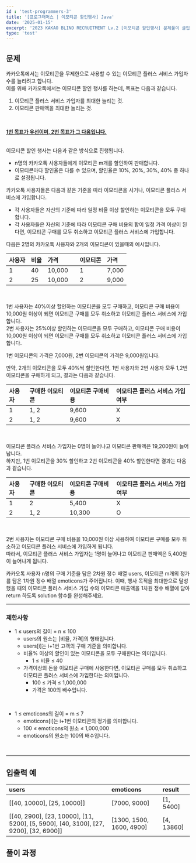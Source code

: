 ```yaml
---
id : 'test-programmers-3'
title: '[프로그래머스 | 이모티콘 할인행사] Java'
date: '2025-01-15'
excerpt: '2023 KAKAO BLIND RECRUITMENT Lv.2 [이모티콘 할인행사] 문제풀이 글입니다. 아직 푸는중임'
type: 'test'
---
```


## 문제

카카오톡에서는 이모티콘을 무제한으로 사용할 수 있는 이모티콘 플러스 서비스 가입자 수를 늘리려고 합니다.<br>
이를 위해 카카오톡에서는 이모티콘 할인 행사를 하는데, 목표는 다음과 같습니다.<br>

1. 이모티콘 플러스 서비스 가입자를 최대한 늘리는 것.
2. 이모티콘 판매액을 최대한 늘리는 것.
<br>

<u>**1번 목표가 우선이며, 2번 목표가 그 다음입니다.**</u><br><br>

이모티콘 할인 행사는 다음과 같은 방식으로 진행됩니다.
* n명의 카카오톡 사용자들에게 이모티콘 m개를 할인하여 판매합니다.
* 이모티콘마다 할인율은 다를 수 있으며, 할인율은 10%, 20%, 30%, 40% 중 하나로 설정됩니다.<br>

카카오톡 사용자들은 다음과 같은 기준을 따라 이모티콘을 사거나, 이모티콘 플러스 서비스에 가입합니다.
* 각 사용자들은 자신의 기준에 따라 일정 비율 이상 할인하는 이모티콘을 모두 구매합니다.
* 각 사용자들은 자신의 기준에 따라 이모티콘 구매 비용의 합이 일정 가격 이상이 된다면, 이모티콘 구매를 모두 취소하고 이모티콘 플러스 서비스에 가입합니다.<br>

다음은 2명의 카카오톡 사용자와 2개의 이모티콘이 있을때의 예시입니다.<br>

|사용자|비율|가격||이모티콘|가격|
|:-|:-|:-|:-:|:-|:-|
|1|40|10,000||1|7,000|
|2|25|10,000||2|9,000|

<br>

1번 사용자는 40%이상 할인하는 이모티콘을 모두 구매하고, 이모티콘 구매 비용이 10,000원 이상이 되면 이모티콘 구매를 모두 취소하고 이모티콘 플러스 서비스에 가입합니다.<br>
2번 사용자는 25%이상 할인하는 이모티콘을 모두 구매하고, 이모티콘 구매 비용이 10,000원 이상이 되면 이모티콘 구매를 모두 취소하고 이모티콘 플러스 서비스에 가입합니다.<br>

1번 이모티콘의 가격은 7,000원, 2번 이모티콘의 가격은 9,000원입니다.<br>

만약, 2개의 이모티콘을 모두 40%씩 할인한다면, 1번 사용자와 2번 사용자 모두 1,2번 이모티콘을 구매하게 되고, 결과는 다음과 같습니다.<br>

|사용자|구매한 이모티콘|이모티콘 구매비용|이모티콘 플러스 서비스 가입 여부|
|:-|:-|:-|:-|
|1|1, 2|9,600|X|
|2|1, 2|9,600|X|

<br>

이모티콘 플러스 서비스 가입자는 0명이 늘어나고 이모티콘 판매액은 19,200원이 늘어납니다.<br>
하지만, 1번 이모티콘을 30% 할인하고 2번 이모티콘을 40% 할인한다면 결과는 다음과 같습니다.<br>

|사용자|구매한 이모티콘|이모티콘 구매비용|이모티콘 플러스 서비스 가입 여부|
|:-|:-|:-|:-|
|1|2|5,400|X|
|2|1, 2|10,300|O|

<br>

2번 사용자는 이모티콘 구매 비용을 10,000원 이상 사용하여 이모티콘 구매를 모두 취소하고 이모티콘 플러스 서비스에 가입하게 됩니다.<br>
따라서, 이모티콘 플러스 서비스 가입자는 1명이 늘어나고 이모티콘 판매액은 5,400원이 늘어나게 됩니다.<br>

카카오톡 사용자 n명의 구매 기준을 담은 2차원 정수 배열 users, 이모티콘 m개의 정가를 담은 1차원 정수 배열 emoticons가 주어집니다. 이때, 행사 목적을 최대한으로 달성했을 때의 이모티콘 플러스 서비스 가입 수와 이모티콘 매출액을 1차원 정수 배열에 담아 return 하도록 solution 함수를 완성해주세요.<br>

***

### 제한사항

* 1 ≤ users의 길이 = n ≤ 100
    * users의 원소는 [비율, 가격]의 형태입니다.
    * users[i]는 i+1번 고객의 구매 기준을 의미합니다.
    * 비율% 이상의 할인이 있는 이모티콘을 모두 구매한다는 의미입니다.
        * 1 ≤ 비율 ≤ 40
    * 가격이상의 돈을 이모티콘 구매에 사용한다면, 이모티콘 구매를 모두 취소하고 이모티콘 플러스 서비스에 가입한다는 의미입니다.
        * 100 ≤ 가격 ≤ 1,000,000
        * 가격은 100의 배수입니다.
<br>

* 1 ≤ emoticons의 길이 = m ≤ 7
    * emoticons[i]는 i+1번 이모티콘의 정가를 의미합니다.
    * 100 ≤ emoticons의 원소 ≤ 1,000,000
    * emoticons의 원소는 100의 배수입니다.
<br>

***

## 입출력 예

|users|emoticons|result|
|:-|:-|:-|
|\[[40, 10000], [25, 10000]]|[7000, 9000]|[1, 5400]|
|\[[40, 2900], [23, 10000], [11, 5200], [5, 5900], [40, 3100], [27, 9200], [32, 6900]]|[1300, 1500, 1600, 4900]|[4, 13860]|

## 풀이 과정